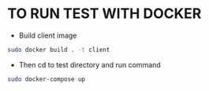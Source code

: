 # TO RUN TEST WITH DOCKER

* Build client image 
```bash
sudo docker build . -t client
```
* Then cd to test directory and run command
```bash
sudo docker-compose up
```